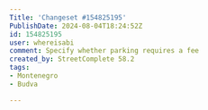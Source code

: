 ```yaml
---
Title: 'Changeset #154825195'
PublishDate: 2024-08-04T18:24:52Z
id: 154825195
user: whereisabi
comment: Specify whether parking requires a fee
created_by: StreetComplete 58.2
tags:
- Montenegro
- Budva

---
```

